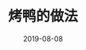 ---
title: 烤鸭的做法
date: 2019-08-08
sidebar: ture
categories:
 - 烹饪
 - 爱好
tags:
 - 烤
 - 鸭子
# keys:
#  - ' '
publish: false
prev: ./two
next: false
---